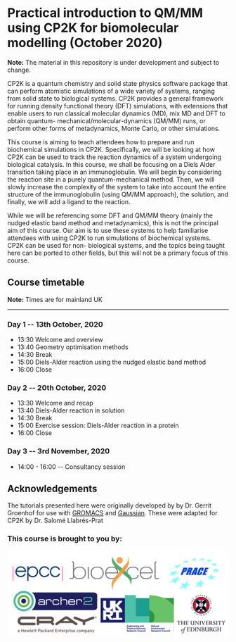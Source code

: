 # Practical introduction to QM/MM using CP2K for biomolecular modelling (October 2020)

**Note:** The material in this repository is under development and subject to change.

CP2K is a quantum chemistry and solid state physics software package that can 
perform atomistic simulations of a wide variety of systems, ranging from solid 
state to biological systems. CP2K provides a general framework for running 
density functional theory (DFT) simulations, with extensions that enable users 
to run classical molecular dynamics (MD), mix MD and DFT to obtain quantum-
mechanical/molecular-dynamics (QM/MM) runs, or perform other forms of 
metadynamics, Monte Carlo, or other simulations.

This course is aiming to teach attendees how to prepare and run biochemical 
simulations in CP2K. Specifically, we will be looking at how CP2K can be used 
to track the reaction dynamics of a system undergoing biological catalysis. 
In this course, we shall be focusing on a Diels Alder transition taking place 
in an immunoglobulin. We will begin by considering the reaction site in a 
purely quantum-mechanical method. Then, we will slowly increase the complexity 
of the system to take into account the entire structure of the immunoglobulin 
(using QM/MM approach), the solution, and finally, we will add a ligand to the 
reaction.

While we will be referencing some DFT and QM/MM theory (mainly the nudged 
elastic band method and metadynamics), this is not the principal aim of this 
course. Our aim is to use these systems to help familiarise attendees with 
using CP2K to run simulations of biochemical systems. CP2K can be used for non-
biological systems, and the topics being taught here can be ported to other 
fields, but this will not be a primary focus of this course.

## Course timetable

**Note:** Times are for mainland UK

---

### Day 1 -- 13th October, 2020

 * 13:30 Welcome and overview
 * 13:40 Geometry optimisation methods
 * 14:30 Break
 * 15:00 Diels-Alder reaction using the nudged elastic band method
 * 16:00 Close

### Day 2 -- 20th October, 2020

 * 13:30 Welcome and recap
 * 13:40 Diels-Alder reaction in solution
 * 14:30 Break
 * 15:00 Exercise session: Diels-Alder reaction in a protein
 * 16:00 Close

### Day 3 -- 3rd November, 2020

 * 14:00 - 16:00 -- Consultancy session

## Acknowledgements

The tutorials presented here were originally developed by by Dr. Gerrit Groenhof 
for use with [GROMACS](http://www.gromacs.org/) and 
[Gaussian](https://gaussian.com/). These were adapted for CP2K by Dr. Salomé 
Llabrés-Prat

### This course is brought to you by:

<img src="./Images/banner3.jpg" align="left">

</br></br></br></br></br></br></br>